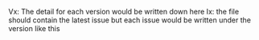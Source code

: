 Vx: The detail for each version would be written down here
	Ix: the file should contain the latest issue but each issue would be written 			under the version like this